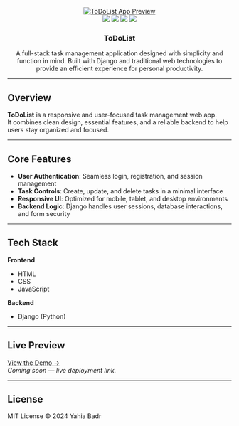 <div align="center">
  <a href="#"><img src="assets/images/todolist-snapshot.png" alt="ToDoList App Preview" /></a>
  <br />
  <div>
    <img src="https://img.shields.io/badge/HTML5-E34F26?style=for-the-badge&logo=html5&logoColor=white" />
    <img src="https://img.shields.io/badge/CSS3-1572B6?style=for-the-badge&logo=css3&logoColor=white" />
    <img src="https://img.shields.io/badge/JavaScript-F7DF1E?style=for-the-badge&logo=javascript&logoColor=black" />
    <img src="https://img.shields.io/badge/Django-092E20?style=for-the-badge&logo=django&logoColor=white" />
  </div>

  <h3 align="center">ToDoList</h3>

  <div align="center">
    A full-stack task management application designed with simplicity and function in mind.  
    Built with Django and traditional web technologies to provide an efficient experience for personal productivity.
  </div>
</div>

---

## Overview

**ToDoList** is a responsive and user-focused task management web app.  
It combines clean design, essential features, and a reliable backend to help users stay organized and focused.

---

## Core Features

- **User Authentication**: Seamless login, registration, and session management  
- **Task Controls**: Create, update, and delete tasks in a minimal interface  
- **Responsive UI**: Optimized for mobile, tablet, and desktop environments  
- **Backend Logic**: Django handles user sessions, database interactions, and form security

---

## Tech Stack

**Frontend**  
- HTML  
- CSS  
- JavaScript  

**Backend**  
- Django (Python)

---

## Live Preview

[View the Demo →](#)  
*Coming soon — live deployment link.*

---

## License

MIT License © 2024 Yahia Badr
